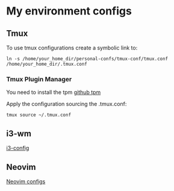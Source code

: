 # My environment configs

## Tmux

To use tmux configurations create a symbolic link to:

`ln -s /home/your_home_dir/personal-confs/tmux-conf/tmux.conf /home/your_home_dir/.tmux.conf`

### Tmux Plugin Manager 

You need to install the tpm 
[github tpm](https://github.com/tmux-plugins/tpm)

Apply the configuration sourcing the .tmux.conf:

 ```tmux source ~/.tmux.conf```

## i3-wm

[i3-config](https://github.com/daltondiaz/i3-config)


## Neovim

[Neovim configs](https://github.com/daltondiaz/init.lua)
